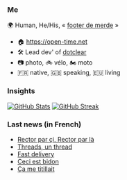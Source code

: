 ### Me

🌍 Human, He/His, « [footer de merde](https://open-time.net/post/2013/07/17/La-veritable-histoire-du-Footer-de-merde-) » 
* 🏠 https://open-time.net 
* 🛠️ Lead dev' of [dotclear](https://git.dotclear.org/dev/dotclear)
* 📷 photo, 🚲 vélo, 🏍️ moto 
* 🇫🇷 native, 🇬🇧 speaking, 🇪🇺 living

### Insights

[![GitHub Stats](https://github-readme-stats-sigma-five.vercel.app/api?username=franck-paul)](https://github.com/franck-paul)
[![GitHub Streak](https://github-readme-streak-stats.herokuapp.com?user=franck-paul)](https://git.io/streak-stats)

### Last news (in French)

<!-- BLOG-POST-LIST:START -->
- [Rector par çi, Rector par là](https://open-time.net/post/2023/07/07/Rector-par-%C3%A7i%2C-Rector-par-l%C3%A0)
- [Threads, un thread](https://open-time.net/post/2023/07/06/Thread%2C-un-thread)
- [Fast delivery](https://open-time.net/post/2023/07/05/Fast-delivery)
- [Ceci est bidon](https://open-time.net/post/2023/07/04/Ceci-est-bidon)
- [Ça me titillait](https://open-time.net/post/2023/07/03/%C3%87a-me-titillait)
<!-- BLOG-POST-LIST:END -->
